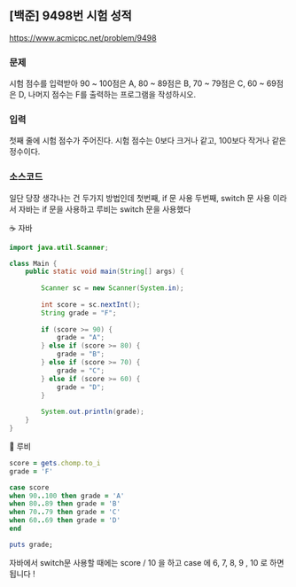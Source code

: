 ## [백준] 9498번 시험 성적
https://www.acmicpc.net/problem/9498

### 문제
시험 점수를 입력받아 90 ~ 100점은 A, 80 ~ 89점은 B, 70 ~ 79점은 C, 60 ~ 69점은 D, 나머지 점수는 F를 출력하는 프로그램을 작성하시오.

### 입력
첫째 줄에 시험 점수가 주어진다. 시험 점수는 0보다 크거나 같고, 100보다 작거나 같은 정수이다.

### 소스코드
일단 당장 생각나는 건 두가지 방법인데 
첫번째, if 문 사용 
두번째, switch 문 사용 
이라서 자바는 if 문을 사용하고 루비는 switch 문을 사용했다


☕️ 자바
```java
import java.util.Scanner;

class Main {
    public static void main(String[] args) {
        
        Scanner sc = new Scanner(System.in);
        
        int score = sc.nextInt();
        String grade = "F";
        
        if (score >= 90) {
            grade = "A";
        } else if (score >= 80) {
            grade = "B";
        } else if (score >= 70) {
            grade = "C";
        } else if (score >= 60) {
            grade = "D";
        }
        
        System.out.println(grade);
    }
}
```

💎 루비

```ruby
score = gets.chomp.to_i
grade = 'F'

case score
when 90..100 then grade = 'A'
when 80..89 then grade = 'B'
when 70..79 then grade = 'C'
when 60..69 then grade = 'D'
end

puts grade;
```
자바에서 switch문 사용할 때에는 score / 10 을 하고 case 에 6, 7, 8, 9 , 10 로 하면 됩니다 ! 



​